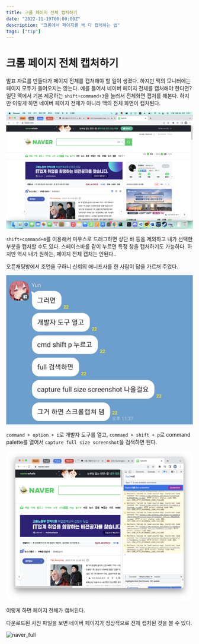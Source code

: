 ```yaml
---
title: 크롬 페이지 전체 캡처하기
date: "2022-11-19T00:00:00Z"
description: "크롬에서 페이지를 싹 다 캡처하는 법"
tags: ["tip"]
---
```


# 크롬 페이지 전체 캡처하기

발표 자료를 만들다가 페이지 전체를 캡처해야 할 일이 생겼다. 하지만 맥의 모니터에는 페이지 모두가 들어오지는 않는다. 예를 들어서 네이버 페이지 전체를 캡처해야 한다면? 일단 맥에서 기본 제공하는 `shift+command+3`을 눌러서 전체화면 캡처를 해본다. 하지만 이렇게 하면 네이버 페이지 전체가 아니라 맥의 전체 화면이 캡처된다.

![naver](./naver.png)

`shift+command+4`를 이용해서 마우스로 드래그하면 상단 바 등을 제외하고 내가 선택한 부분을 캡처할 수도 있다. 스페이스바를 같이 누르면 특정 창을 캡처하기도 가능하다. 하지만 역시 내가 원하는, 페이지 전체 캡처는 안된다..

오픈채팅방에서 조언을 구하니 신뢰의 애니프사를 한 사람이 답을 가르쳐 주었다.

![kakao](./kakao_talk.jpeg)

`command + option + i`로 개발자 도구를 열고, `command + shift + p`로 command palette를 열어서 `capture full size screenshot`을 검색하면 된다.

![capture](./capture.png)

이렇게 하면 페이지 전체가 캡처된다.

다운로드된 사진 파일을 보면 네이버 페이지가 정상적으로 전체 캡처된 것을 볼 수 있다.

![naver_full](./www.naver.com_.png)
